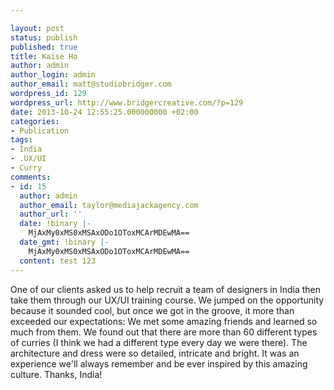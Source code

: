 ```yaml
---

layout: post
status: publish
published: true
title: Kaise Ho
author: admin
author_login: admin
author_email: matt@studiobridger.com
wordpress_id: 129
wordpress_url: http://www.bridgercreative.com/?p=129
date: 2013-10-24 12:55:25.000000000 +02:00
categories:
- Publication
tags:
- India
- .UX/UI
- Curry
comments:
- id: 15
  author: admin
  author_email: taylor@mediajackagency.com
  author_url: ''
  date: !binary |-
    MjAxMy0xMS0xMSAxODo1OToxMCArMDEwMA==
  date_gmt: !binary |-
    MjAxMy0xMS0xMSAxODo1OToxMCArMDEwMA==
  content: test 123
---
```

One of our clients asked us to help recruit a team of designers in India then take them through our UX/UI training course. We jumped on the opportunity because it sounded cool, but once we got in the groove, it more than exceeded our expectations: We met some amazing friends and learned so much from them. We found out that there are more than 60 different types of curries (I think we had a different type every day we were there). The architecture and dress were so detailed, intricate and bright. It was an experience we'll always remember and be ever inspired by this amazing culture. Thanks, India!
